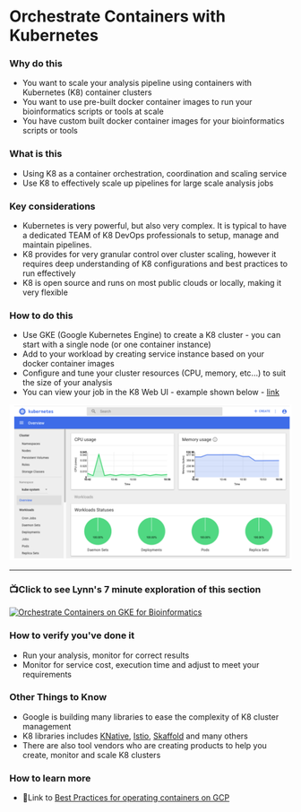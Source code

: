 # Orchestrate Containers with Kubernetes

### Why do this
 - You want to scale your analysis pipeline using containers with Kubernetes (K8) container clusters
 - You want to use pre-built docker container images to run your bioinformatics scripts or tools at scale
 - You have custom built docker container images for your bioinformatics scripts or tools

### What is this
 - Using K8 as a container orchestration, coordination and scaling service
 - Use K8 to effectively scale up pipelines for large scale analysis jobs

### Key considerations
 - Kubernetes is very powerful, but also very complex. It is typical to have a dedicated TEAM of K8 DevOps professionals to setup, manage and maintain pipelines.
 - K8 provides for very granular control over cluster scaling, however it requires deep understanding of K8 configurations and best practices to run effectively
 - K8 is open source and runs on most public clouds or locally, making it very flexible

### How to do this
 - Use GKE (Google Kubernetes Engine) to create a K8 cluster - you can start with a single node (or one container instance)
 - Add to your workload by creating service instance based on your docker container images
 - Configure and tune your cluster resources (CPU, memory, etc...) to suit the size of your analysis
 - You can view your job in the K8 Web UI - example shown below - [link](https://kubernetes.io/docs/tasks/access-application-cluster/web-ui-dashboard/)

 [![K8 web ui](/images/k8-webui.png)]()

 -----

 ### 📺Click to see Lynn's 7 minute exploration of this section  
[![Orchestrate Containers on GKE for Bioinformatics](http://img.youtube.com/vi/yihR2wHTz4U/0.jpg)](http://www.youtube.com/watch?v=yihR2wHTz4U "Orchestrate Containers on GKE for Bioinformatics")

### How to verify you've done it
 - Run your analysis, monitor for correct results
 - Monitor for service cost, execution time and adjust to meet your requirements
 

### Other Things to Know
 - Google is building many libraries to ease the complexity of K8 cluster management
 - K8 libraries includes [KNative](https://knative.dev/docs/), [Istio](https://cloud.google.com/istio/docs/), [Skaffold](https://skaffold.dev/docs/) and many others
 - There are also tool vendors who are creating products to help you create, monitor and scale K8 clusters

### How to learn more
 - 📘Link to [Best Practices for operating containers on GCP](https://cloud.google.com/solutions/best-practices-for-operating-containers)